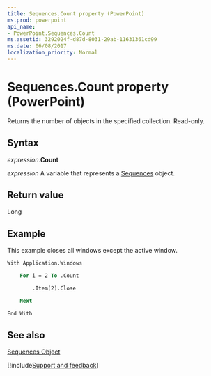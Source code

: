 ```yaml
---
title: Sequences.Count property (PowerPoint)
ms.prod: powerpoint
api_name:
- PowerPoint.Sequences.Count
ms.assetid: 3292024f-d87d-8031-29ab-11631361cd99
ms.date: 06/08/2017
localization_priority: Normal
---
```



# Sequences.Count property (PowerPoint)

Returns the number of objects in the specified collection. Read-only.


## Syntax

_expression_.**Count**

_expression_ A variable that represents a [Sequences](PowerPoint.Sequences.md) object.


## Return value

Long


## Example

This example closes all windows except the active window.


```vb
With Application.Windows

    For i = 2 To .Count

        .Item(2).Close

    Next

End With
```


## See also


[Sequences Object](PowerPoint.Sequences.md)

[!include[Support and feedback](~/includes/feedback-boilerplate.md)]
